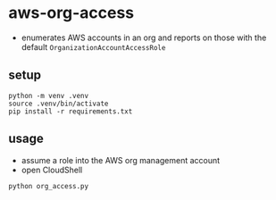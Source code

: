 # aws-org-access
* enumerates AWS accounts in an org and reports on those with the default `OrganizationAccountAccessRole`

## setup
```
python -m venv .venv
source .venv/bin/activate
pip install -r requirements.txt
```

## usage
* assume a role into the AWS org management account
* open CloudShell
```
python org_access.py
```